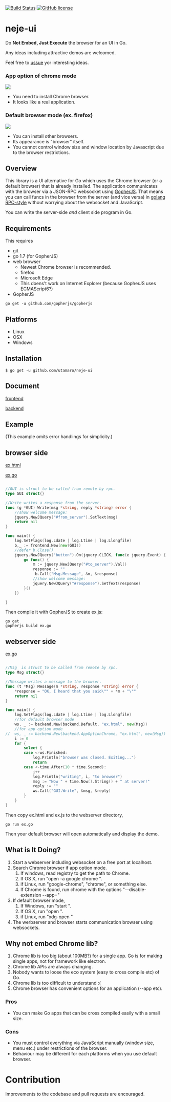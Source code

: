 [![Build Status](https://travis-ci.org/utamaro/neje-ui.svg?branch=master)](https://travis-ci.org/utamaro/neje-ui)
[![GitHub license](https://img.shields.io/badge/license-MIT-blue.svg)](https://raw.githubusercontent.com/utamaro/neje-ui/master/LICENSE)


# neje-ui

Do **Not Embed, Just Execute** the browser for an UI in Go.

Any ideas including attractive demos are welcomed.

Feel free to [ussue](https://github.com/utamaro/neje-ui/issues) yor interesting ideas.

### App option of chrome mode 
![](http://imgur.com/2TSlOIp.gif)

* You need to install Chrome browser.
* It looks like a real application.

### Default browser mode (ex. firefox) 
![](http://i.imgur.com/CbDrwWr.gif)

* You can install other browsers.
* Its appearance is "browser" itself. 
* You cannot control window size and window location by Javascript due to the  browser restrictions.

## Overview

This library is a UI alternative for Go which uses the Chrome browser (or a default browser) that is already installed. 
The application communicates with the browser via a JSON-RPC websocket using [GopherJS](https://github.com/gopherjs/gopherjs).
 That means you can call funcs in the browser from the server (and vice versa) in [golang RPC-style](https://golang.org/pkg/net/rpc/) 
without worrying about the websocket and JavaScript.

You can write the server-side *and* client side program in Go.

## Requirements

This requires

* git
* go 1.7 (for GopherJS)
* web browser
	* Newest Chrome browser is recommended.
	* firefox
	* Microsoft Edge
	* This doens't work on Internet Explorer (because GopherJS uses ECMAScript6?) 
* GopherJS

```
go get -u github.com/gopherjs/gopherjs
```

## Platforms

* Linux
* OSX
* Windows

## Installation

    $ go get -u github.com/utamaro/neje-ui

## Document

[frontend](https://godoc.org/github.com/utamaro/neje-ui/frontend)

[backend](https://godoc.org/github.com/utamaro/neje-ui/backend)


## Example
(This example omits error handlings for simplicity.)

## browser side

[ex.html](https://github.com/utamaro/neje-ui/blob/master/example/browser/ex.html)

[ex.go](https://github.com/utamaro/neje-ui/blob/master/example/browser/ex.go)

```go

//GUI is struct to be called from remote by rpc.
type GUI struct{}

//Write writes a response from the server.
func (g *GUI) Write(msg *string, reply *string) error {
	//show welcome message:
	jquery.NewJQuery("#from_server").SetText(msg)
	return nil
}

func main() {
	log.SetFlags(log.Ldate | log.Ltime | log.Llongfile)
	b,_ := frontend.New(new(GUI))
	//defer b.Close()
	jquery.NewJQuery("button").On(jquery.CLICK, func(e jquery.Event) {
		go func() {
			m := jquery.NewJQuery("#to_server").Val()
			response := ""
			 b.Call("Msg.Message", &m, &response)
			//show welcome message:
			jquery.NewJQuery("#response").SetText(response)
		}()
	})

}

```

Then compile it with GopherJS to create ex.js:

```
go get  
gopherjs build ex.go
```

## webserver side

[ex.go](https://github.com/utamaro/neje-ui/blob/master/example/webserver/ex.go)

```go

//Msg  is struct to be called from remote by rpc.
type Msg struct{}

//Message writes a message to the browser.
func (t *Msg) Message(m *string, response *string) error {
	*response = "OK, I heard that you said\"" + *m + "\""
	return nil
}

func main() {
	log.SetFlags(log.Ldate | log.Ltime | log.Llongfile)
	//for default browser mode
	ws, _ := backend.New(backend.Default, "ex.html", new(Msg))
	//for app option mode
//	ws, _ := backend.New(backend.AppOptionChrome, "ex.html", new(Msg))
	i := 0
	for {
		select {
		case <-ws.Finished:
			log.Println("browser was closed. Exiting...")
			return
		case <-time.After(10 * time.Second):
			i++
			log.Println("writing", i, "to browser")
			msg := "Now " + time.Now().String() + " at server!"
			reply := ""
			ws.Call("GUI.Write", &msg, &reply)
		}
	}
}

```

Then copy ex.html and ex.js to the webserver directory,
```
go run ex.go
```

Then your default browser will open automatically and display the demo.

## What is It Doing?

1. Start a webserver including websocket on a free port at localhost.
1. Search Chrome browser if app option mode.  
	1. If windows, read registry to get the path to Chrome. 
	2. If OS X, run "open -a google chrome ".
    3. if Linux, run "google-chrome", "chrome", or something else.
    1. If Chrome is found, run chrome with the options "--disable-extension --app=<url>"
1. If default browser mode, 
	1. If Windows, run "start <url>". 
	2. If OS X, run "open <url>  ".
    3. if Linux, run "xdg-open <url>"
1. The werbserver and browser starts communication browser using websockets.

## Why not embed Chrome lib?

1. Chrome lib is too big (about 100MB?) for a single app. 
Go is for making single apps, not for framework like electron. 
2. Chrome lib APIs are always changing.
3. Nobody wants to loose the eco system (easy to cross compile etc) of Go.
4. Chrome lib is too difficult to understand :(
5. Chrome browser has convenient options for an application (--app etc).

### Pros
 
 * You can make Go apps that can be cross compiled easily with a small size.

### Cons

* You must control everything via JavaScript manually (window size, menu etc.) under restrictions of the browser.
* Behaviour may be different for each platforms when you use default browser.

# Contribution
Improvements to the codebase and pull requests are encouraged.


